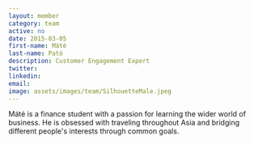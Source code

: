 ```yaml
---
layout: member
category: team
active: no
date: 2015-03-05
first-name: Máté
last-name: Pató
description: Customer Engagement Expert
twitter:
linkedin:
email:
image: assets/images/team/SilhouetteMale.jpeg
---
```

Máté is a finance student with a passion for learning the wider world of business. He is obsessed with traveling throughout Asia and bridging different people's interests through common goals.
